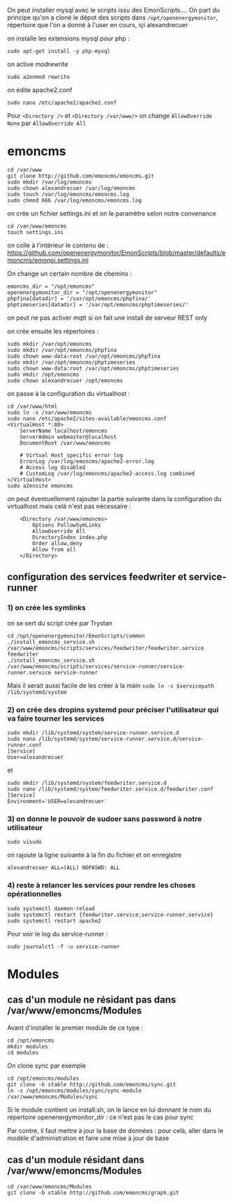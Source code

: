 On peut installer mysql avec le scripts issu des EmonScripts....
On part du principe qu'on a cloné le dépot des scripts dans `/opt/openenergymonitor`, répertoire que l'on a donné à l'user en cours, içi alexandrecuer

on installe les extensions mysql pour php :

```
sudo apt-get install -y php-mysql
```
on active modrewrite
```
sudo a2enmod rewrite
```
on édite apache2.conf
```
sudo nano /etc/apache2/apache2.conf
```
Pour `<Directory />` et `<Directory /var/www/>` on change `AllowOverride None` par `AllowOverride All`

# emoncms

```
cd /var/www
git clone http://github.com/emoncms/emoncms.git
sudo mkdir /var/log/emoncms
sudo chown alexandrecuer /var/log/emoncms
sudo touch /var/log/emoncms/emoncms.log
sudo chmod 666 /var/log/emoncms/emoncms.log

```
on crée un fichier settings.ini et on le paramètre selon notre convenance
```
cd /var/www/emoncms
touch settings.ini
```
on colle à l'intérieur le contenu de :
https://github.com/openenergymonitor/EmonScripts/blob/master/defaults/emoncms/emonpi.settings.ini

On change un certain nombre de chemins :
```
emoncms_dir = "/opt/emoncms"
openenergymonitor_dir = "/opt/openenergymonitor"
phpfina[datadir] = '/var/opt/emoncms/phpfina/'
phptimeseries[datadir] = '/var/opt/emoncms/phptimeseries/'
```
on peut ne pas activer mqtt si on fait une install de serveur REST only

on crée ensuite les répertoires :
```
sudo mkdir /var/opt/emoncms
sudo mkdir /var/opt/emoncms/phpfina
sudo chown www-data:root /var/opt/emoncms/phpfina
sudo mkdir /var/opt/emoncms/phptimeseries
sudo chown www-data:root /var/opt/emoncms/phptimeseries
sudo mkdir /opt/emoncms
sudo chown alexandrecuer /opt/emoncms
```
on passe à la configuration du virtualhost :
```
cd /var/www/html
sudo ln -s /var/www/emoncms
sudo nano /etc/apache2/sites-available/emoncms.conf
<VirtualHost *:80>
    ServerName localhost/emoncms
    ServerAdmin webmaster@localhost
    DocumentRoot /var/www/emoncms

    # Virtual Host specific error log
    ErrorLog /var/log/emoncms/apache2-error.log
    # Access log disabled
    # CustomLog /var/log/emoncms/apache2-access.log combined    
</VirtualHost>
sudo a2ensite emoncms
```
on peut éventuellement rajouter la partie suivante dans la configuration du virtualhost mais celà n'est pas nécessaire :
```
    <Directory /var/www/emoncms>
        Options FollowSymLinks
        AllowOverride All
        DirectoryIndex index.php
        Order allow,deny
        Allow from all
    </Directory>
```

## configuration des services feedwriter et service-runner

### 1) on crée les symlinks

on se sert du script crée par Trystan

```
cd /opt/openenergymonitor/EmonScripts/common
./install_emoncms_service.sh /var/www/emoncms/scripts/services/feedwriter/feedwriter.service feedwriter
./install_emoncms_service.sh /var/www/emoncms/scripts/services/service-runner/service-runner.service service-runner
```
Mais il serait aussi facile de les créer à la main `sudo ln -s $servicepath /lib/systemd/system`

### 2) on crée des dropins systemd pour préciser l'utilisateur qui va faire tourner les services
```
sudo mkdir /lib/systemd/system/service-runner.service.d
sudo nano /lib/systemd/system/service-runner.service.d/service-runner.conf
[Service]
User=alexandrecuer
```
et 
```
sudo mkdir /lib/systemd/system/feedwriter.service.d
sudo nano /lib/systemd/system/feedwriter.service.d/feedwriter.conf
[Service]
Environment='USER=alexandrecuer'
```
### 3) on donne le pouvoir de sudoer sans password à notre utilisateur
```
sudo visudo
```
on rajoute la ligne suivante à la fin du fichier et on enregistre
```
alexandrecuer ALL=(ALL) NOPASWD: ALL
```
### 4) reste à relancer les services pour rendre les choses opérationnelles

```
sudo systemctl daemon-reload
sudo systemctl restart {feedwriter.service,service-runner.service}
sudo systemctl restart apache2
```
Pour voir le log du service-runner :
```
sudo journalctl -f -u service-runner
```

# Modules

## cas d'un module ne résidant pas dans /var/www/emoncms/Modules
Avant d'installer le premier module de ce type :
```
cd /opt/emoncms
mkdir modules
cd modules
```
On clone sync par exemple
```
cd /opt/emoncms/modules
git clone -b stable http://github.com/emoncms/sync.git
ln -s /opt/emoncms/modules/sync/sync-module /var/www/emoncms/Modules/sync
```
Si le module contient un install.sh, on le lance en lui donnant le nom du répertoire openenergymonitor_dir : ce n'est pas le cas pour sync

Par contre, il faut mettre à jour la base de données : pour celà, aller dans le modèle d'administration et faire une mise à jour de base 

## cas d'un module résidant dans /var/www/emoncms/Modules

```
cd /var/www/emoncms/Modules
git clone -b stable http://github.com/emoncms/graph.git
```

